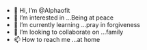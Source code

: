 - 👋 Hi, I’m @Alphaofit
- 👀 I’m interested in ...Being at peace
- 🌱 I’m currently learning ...pray in forgiveness 
- 💞️ I’m looking to collaborate on ...family
- 📫 How to reach me ...at home

<!---
Alphaofit/Alphaofit is a ✨ special ✨ repository because its `README.md` (this file) appears on your GitHub profile.
You can click the Preview link to take a look at your changes.
--->

